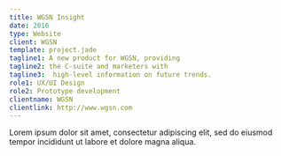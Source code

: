 ```yaml
---
title: WGSN Insight
date: 2016
type: Website
client: WGSN
template: project.jade
tagline1: A new product for WGSN, providing
tagline2: the C-suite and marketers with
tagline3:  high-level information on future trends.
role1: UX/UI Design
role2: Prototype development
clientname: WGSN
clientlink: http://www.wgsn.com
---
```


Lorem ipsum dolor sit amet, consectetur adipiscing elit, sed do eiusmod tempor incididunt ut labore et dolore magna aliqua.